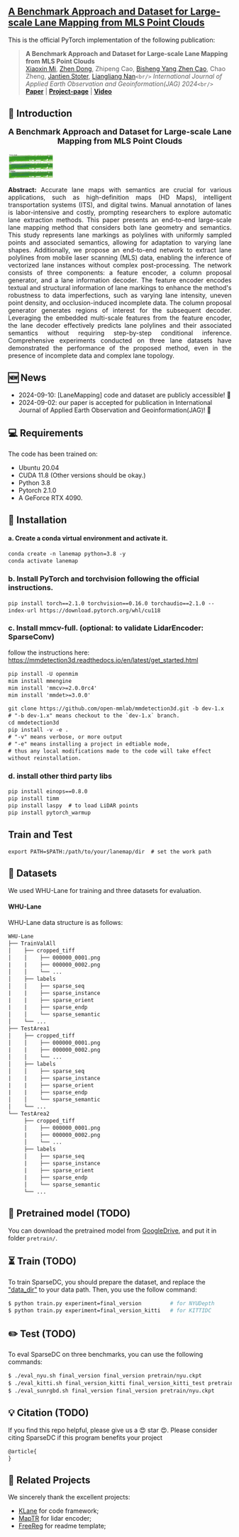 <h2>
<a href="https://whu-usi3dv.github.io/LaneMapping/" target="_blank">A Benchmark Approach and Dataset for Large-scale Lane Mapping from MLS Point Clouds</a>
</h2>

This is the official PyTorch implementation of the following publication:

> **A Benchmark Approach and Dataset for Large-scale Lane Mapping from MLS Point Clouds**<br/>
> [Xiaoxin Mi](https://mixiaoxin.github.io/), [Zhen Dong](https://dongzhenwhu.github.io/index.html), Zhipeng Cao, [Bisheng Yang](https://3s.whu.edu.cn/info/1025/1415.htm),[Zhen Cao](https://github.com/a4152684), Chao Zheng, [Jantien Stoter](https://3d.bk.tudelft.nl/jstoter/), [Liangliang Nan](https://3d.bk.tudelft.nl/liangliang/)`<br/>`
> *International Journal of Applied Earth Observation and Geoinformation(JAG) 2024*`<br/>`
> [**Paper**](TODO:url) | [**Project-page**]() | [**Video**]()

## 🔭 Introduction

<p align="center" style="font-size:18px">
<strong>A Benchmark Approach and Dataset for Large-scale Lane Mapping from MLS Point Clouds</strong>
</p>
<img src="media/teaser.jpg" alt="Network" style="zoom:10%;">

<p align="justify">
<strong>Abstract:</strong> Accurate lane maps with semantics are crucial for various applications, such as high-definition maps (HD Maps), intelligent transportation systems (ITS), and digital twins. Manual annotation of lanes is labor-intensive and costly, prompting researchers to explore automatic lane extraction methods. 
This paper presents an end-to-end large-scale lane mapping method that considers both lane geometry and semantics.
This study represents lane markings as polylines with uniformly sampled points and associated semantics, allowing for adaptation to varying lane shapes. Additionally, we propose an end-to-end network to extract lane polylines from mobile laser scanning (MLS) data, enabling the inference of vectorized lane instances without complex post-processing. The network consists of three components: a feature encoder, a column proposal generator, and a lane information decoder. 
The feature encoder encodes textual and structural information of lane markings to enhance the method's robustness to data imperfections, such as varying lane intensity, uneven point density, and occlusion-induced incomplete data. The column proposal generator generates regions of interest for the subsequent decoder. Leveraging the embedded multi-scale features from the feature encoder, the lane decoder effectively predicts lane polylines and their associated semantics without requiring step-by-step conditional inference.
Comprehensive experiments conducted on three lane datasets have demonstrated the performance of the proposed method, even in the presence of incomplete data and complex lane topology.
</p>

## 🆕 News

- 2024-09-10: [LaneMapping] code and dataset are publicly accessible! 🎉
- 2024-09-02: our paper is accepted for publication in International Journal of Applied Earth Observation and Geoinformation(JAG)! 🎉

## 💻 Requirements

The code has been trained on:

- Ubuntu 20.04
- CUDA 11.8 (Other versions should be okay.)
- Python 3.8
- Pytorch 2.1.0
- A GeForce RTX 4090.

## 🔧 Installation

#### a. Create a conda virtual environment and activate it.

```
conda create -n lanemap python=3.8 -y  
conda activate lanemap
```

### b. Install PyTorch and torchvision following the official instructions.

```
pip install torch==2.1.0 torchvision==0.16.0 torchaudio==2.1.0 --index-url https://download.pytorch.org/whl/cu118
```

### c. Install mmcv-full. (optional: to validate LidarEncoder: SparseConv)

follow the instructions here: https://mmdetection3d.readthedocs.io/en/latest/get_started.html

```
pip install -U openmim
mim install mmengine
mim install 'mmcv>=2.0.0rc4'
mim install 'mmdet>=3.0.0'
```

```
git clone https://github.com/open-mmlab/mmdetection3d.git -b dev-1.x
# "-b dev-1.x" means checkout to the `dev-1.x` branch.
cd mmdetection3d
pip install -v -e .
# "-v" means verbose, or more output
# "-e" means installing a project in edtiable mode,
# thus any local modifications made to the code will take effect without reinstallation.
```

### d. install other third party libs

```
pip install einops==0.8.0
pip install timm
pip install laspy  # to load LiDAR points
pip install pytorch_warmup
```

## Train and Test

```
export PATH=$PATH:/path/to/your/lanemap/dir  # set the work path
```

## 💾 Datasets

We used WHU-Lane for training and three datasets for evaluation.

#### WHU-Lane

WHU-Lane data structure is as follows:

```
WHU-Lane
├── TrainValAll
│    ├── cropped_tiff
│    │    ├── 000000_0001.png
|    |    ├── 000000_0002.png
│    │    └── ...
│    ├── labels
│    │    ├── sparse_seq
|    |    ├── sparse_instance
|    |    ├── sparse_orient
|    |    ├── sparse_endp
│    │    └── sparse_semantic
│    └── ...
├── TestArea1
│    ├── cropped_tiff
│    │    ├── 000000_0001.png
|    |    ├── 000000_0002.png
│    │    └── ...
│    ├── labels
│    │    ├── sparse_seq
|    |    ├── sparse_instance
|    |    ├── sparse_orient
|    |    ├── sparse_endp
│    │    └── sparse_semantic
│    └── ...
└── TestArea2
     ├── cropped_tiff
     │    ├── 000000_0001.png
     |    ├── 000000_0002.png
     │    └── ...
     ├── labels
     │    ├── sparse_seq
     |    ├── sparse_instance
     |    ├── sparse_orient
     |    ├── sparse_endp
     │    └── sparse_semantic
     └── ...
```

## 🚅 Pretrained model (TODO)

You can download the pretrained model from [GoogleDrive](https://drive.google.com/drive/folders/1EmTFrqGnnh9a5ZsQ8ydSZC3PK-NeGDlX?usp=sharing), and put it in folder `pretrain/`.

## ⏳ Train (TODO)

To train SparseDC, you should prepare the dataset, and replace the [&#34;data_dir&#34;](/configs/paths/default.yaml) to your data path. Then, you use the follow command:

```bash
$ python train.py experiment=final_version         # for NYUDepth
$ python train.py experiment=final_version_kitti   # for KITTIDC
```

## ✏️ Test (TODO)

To eval SparseDC on three benchmarks, you can use the following commands:

```bash
$ ./eval_nyu.sh final_version final_version pretrain/nyu.ckpt
$ ./eval_kitti.sh final_version_kitti final_version_kitti_test pretrain/kitti.ckpt
$ ./eval_sunrgbd.sh final_version final_version pretrain/nyu.ckpt
```

## 💡 Citation (TODO)

If you find this repo helpful, please give us a 😍 star 😍.
Please consider citing SparseDC if this program benefits your project

```Tex
@article{
}
```

## 🔗 Related Projects

We sincerely thank the excellent projects:

- [KLane](https://github.com/kaist-avelab/K-Lane.git) for code framework;
- [MapTR](https://github.com/hustvl/MapTR) for lidar encoder;
- [FreeReg](https://github.com/WHU-USI3DV/FreeReg) for readme template;
